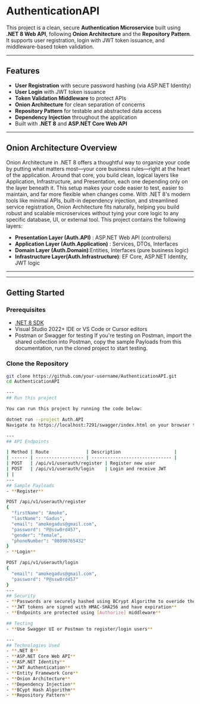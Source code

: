 # AuthenticationAPI

This project is a clean, secure **Authentication Microservice** built using **.NET 8 Web API**, following **Onion Architecture** and the **Repository Pattern**. It supports user registration, login with JWT token issuance, and middleware-based token validation.

---

## Features

- **User Registration** with secure password hashing (via ASP.NET Identity)
- **User Login** with JWT token issuance
- **Token Validation Middleware** to protect APIs
- **Onion Architecture** for clean separation of concerns
- **Repository Pattern** for testable and abstracted data access
- **Dependency Injection** throughout the application
- Built with **.NET 8** and **ASP.NET Core Web API**

---
## Onion Architecture Overview
Onion Architecture in .NET 8 offers a thoughtful way to organize your code by putting what matters most—your core business rules—right at the heart of the application. Around that core, you build clean, logical layers like Application, Infrastructure, and Presentation, each one depending only on the layer beneath it. This setup makes your code easier to test, easier to maintain, and far more flexible when changes come. With .NET 8's modern tools like minimal APIs, built-in dependency injection, and streamlined service registration, Onion Architecture fits naturally, helping you build robust and scalable microservices without tying your core logic to any specific database, UI, or external tool.
This project contains the following layers: 
- **Presentation Layer (Auth.API)** : ASP.NET Web API (controllers)
- **Application Layer (Auth.Application)** : Services, DTOs, Interfaces
- **Domain Layer (Auth.Domain)**:Entities, Interfaces (pure business logic)
- **Infrastructure Layer(Auth.Infrastructure)**: EF Core, ASP.NET Identity, JWT logic

---

---

## Getting Started

### Prerequisites

- [.NET 8 SDK](https://dotnet.microsoft.com/download)
- Visual Studio 2022+ IDE or VS Code or Cursor editors
- Postman or Swagger for testing
If you're testing on Postman, import the shared collection into Postman, copy the sample Payloads from this documentation, run the cloned project to start testing.

### Clone the Repository

```bash
git clone https://github.com/your-username/AuthenticationAPI.git
cd AuthenticationAPI

---
## Run this project

You can run this project by running the code below:

dotnet run --project Auth.API
Navigate to https://localhost:7291/swagger/index.html on your browser to explore the API.

---
## API Endpoints

| Method | Route              | Description                    |
| ------ | ------------------ | ------------------------------ |
| POST   | /api/v1/userauth/register | Register new user              |
| POST   | /api/v1/userauth/login    | Login and receive JWT          |
| |
---
## Sample Payloads
- **Register**

POST /api/v1/userauth/register
{
  "firstName": "Amoke",
  "lastName": "Gadus",
  "email": "amokegadus@gmail.com",
  "password": "P@ssw0rd457",
  "gender": "female",
  "phoneNumber": "08098765432"
}
- **Login**

POST /api/v1/userauth/login
{
  "email": "amokegadus@gmail.com",
  "password": "P@ssw0rd457"
}
---
## Security
- **Passwords are securely hashed using BCrypt Algorithm to overide the default ASP.NET Identity Password Harsher**
- **JWT tokens are signed with HMAC-SHA256 and have expiration**
- **Endpoints are protected using [Authorize] middleware**

## Testing
- **Use Swagger UI or Postman to register/login users**

---
## Technologies Used
- **.NET 8**
- **ASP.NET Core Web API**
- **ASP.NET Identity**
- **JWT Authentication**
- **Entity Framework Core**
- **Onion Architecture**
- **Dependency Injection**
- **BCypt Hash Algorithm**
- **Repository Pattern**

